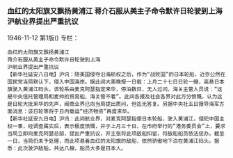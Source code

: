### 血红的太阳旗又飘扬黄浦江  蒋介石服从美主子命令默许日轮驶到上海  沪航业界提出严重抗议

1946-11-12
第1版()
专栏：

    血红的太阳旗又飘扬黄浦江
    蒋介石服从美主子命令默许日轮驶到上海
    沪航业界提出严重抗议
    【新华社延安八日电】沪讯：随美国侵夺沿海航权之后，作为“战败国”的日本轮船，近亦公然在国民党当局默认下，侵入中国海岸。据此间大美晚报一日载：上月二十七日日轮一艘，高悬日本旗驶入黄浦江码头，该轮系由麦克阿瑟指定来华，停泊数日，无人过问。海关主管人员说：“这是中央信托管理局和麦帅的贸易船、海关管不着”。此间各报及社会各界对此万分愤慨，认为这是日轮大批来华的先声，闻商业界已向当局提出质问，但迄无答复。另据中央社五日报导海军方面消息：该日轮等将于日内载运“经济物资”再度来华。
    【新华社延安九日电】沪讯：此间航业界，对麦克阿瑟指使日本轮船，驶入黄浦江，侵犯中国主权一事，经调查属实后，表示极度愤慨，并于上月三十日，在市府举行的“港务委员会”上，要求当局立即向麦克阿瑟总部，提出严重抗议，并主张将此项敌船扣留，将敌船船员依法惩办。截至一日，当局仍未予处理，而此项悬着血红的太阳旗的敌船，依然骄傲地下泊在黄浦江码头。据悉：此次驶沪敌船，共达八艘，船员大多是日本人。

